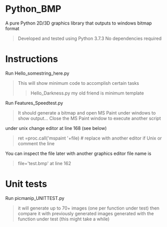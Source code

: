 # Python_BMP
A pure Python 2D/3D graphics library that outputs to windows bitmap format

>Developed and tested using Python 3.7.3
>No dependencies required

# Instructions

Run Hello_somestring_here.py

>This will show minimum code to accomplish certain tasks
>>Hello_Darkness.py my old friend is minimum template 

Run Features_Speedtest.py 

>It should generate a bitmap and open MS Paint under windows to show output... 
>Close the MS Paint window to execute another script

under unix change editor at line 168 (see below)

>ret =proc.call('mspaint '+file) # replace with another editor if Unix
>or comment the line 

You can inspect the file later with another graphics editor file name is

>file='test.bmp' 
>at line 162

# Unit tests

Run picmanip_UNITTEST.py 

>it will generate up to 70+ images (one per function under test) then compare it with previously generated images generated with the function under test 
>(this might take a while)




